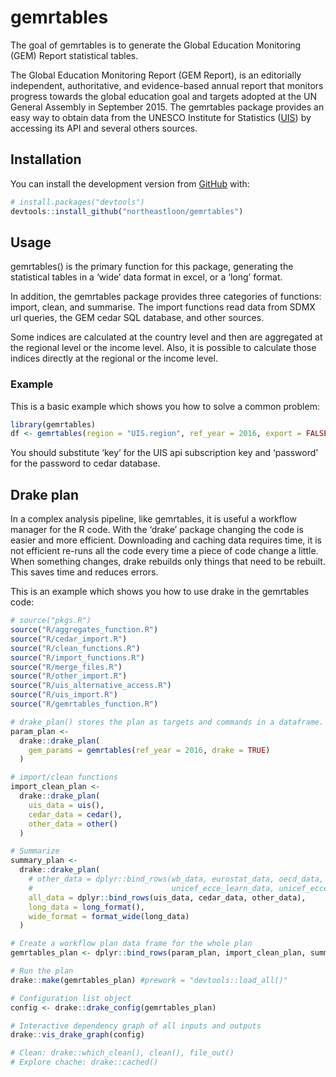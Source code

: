 
<!-- README.md is generated from README.Rmd. Please edit that file -->

# gemrtables

<!-- badges: start -->

<!-- badges: end -->

The goal of gemrtables is to generate the Global Education Monitoring
(GEM) Report statistical tables.

The Global Education Monitoring Report (GEM Report), is an editorially
independent, authoritative, and evidence-based annual report that
monitors progress towards the global education goal and targets adopted
at the UN General Assembly in September 2015. The gemrtables package
provides an easy way to obtain data from the UNESCO Institute for
Statistics ([UIS](https://apiportal.uis.unesco.org/)) by accessing its
API and several others sources.

## Installation

You can install the development version from
[GitHub](https://github.com/) with:

``` r
# install.packages("devtools")
devtools::install_github("northeastloon/gemrtables")
```

## Usage

gemrtables() is the primary function for this package, generating the
statistical tables in a ‘wide’ data format in excel, or a ‘long’ format.

In addition, the gemrtables package provides three categories of
functions: import, clean, and summarise. The import functions read data
from SDMX url queries, the GEM cedar SQL database, and other sources.

Some indices are calculated at the country level and then are aggregated
at the regional level or the income level. Also, it is possible to
calculate those indices directly at the regional or the income level.

### Example

This is a basic example which shows you how to solve a common problem:

``` r
library(gemrtables)
df <- gemrtables(region = "UIS.region", ref_year = 2016, export = FALSE, key = y, password = z)
```

You should substitute ‘key’ for the UIS api subscription key and
‘password’ for the password to cedar database.

## Drake plan

In a complex analysis pipeline, like gemrtables, it is useful a workflow
manager for the R code. With the ‘drake’ package changing the code is
easier and more efficient. Downloading and caching data requires time,
it is not efficient re-runs all the code every time a piece of code
change a little. When something changes, drake rebuilds only things that
need to be rebuilt. This saves time and reduces errors.

This is an example which shows you how to use drake in the gemrtables
code:

``` r
# source("pkgs.R")
source("R/aggregates_function.R")
source("R/cedar_import.R")
source("R/clean_functions.R")
source("R/import_functions.R")
source("R/merge_files.R")
source("R/other_import.R")
source("R/uis_alternative_access.R")
source("R/uis_import.R")
source("R/gemrtables_function.R")

# drake_plan() stores the plan as targets and commands in a dataframe.
param_plan <-
  drake::drake_plan(
    gem_params = gemrtables(ref_year = 2016, drake = TRUE)
  )

# import/clean functions
import_clean_plan <-
  drake::drake_plan(
    uis_data = uis(),
    cedar_data = cedar(),
    other_data = other()
  )

# Summarize
summary_plan <-
  drake::drake_plan(
    # other_data = dplyr::bind_rows(wb_data, eurostat_data, oecd_data, un_aids_data, gcpea_data, unicef_wash_data,
    #                               unicef_ecce_learn_data, unicef_ecce_books_data, bullying_data, ict_skills_data, chores_data),
    all_data = dplyr::bind_rows(uis_data, cedar_data, other_data),
    long_data = long_format(),
    wide_format = format_wide(long_data)
  )

# Create a workflow plan data frame for the whole plan
gemrtables_plan <- dplyr::bind_rows(param_plan, import_clean_plan, summary_plan)

# Run the plan
drake::make(gemrtables_plan) #prework = "devtools::load_all()"

# Configuration list object
config <- drake::drake_config(gemrtables_plan)

# Interactive dependency graph of all inputs and outputs
drake::vis_drake_graph(config)

# Clean: drake::which_clean(), clean(), file_out()
# Explore chache: drake::cached()
```
